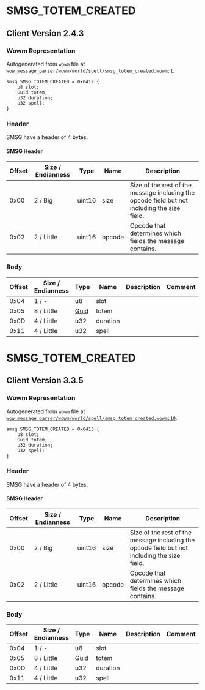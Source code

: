 # SMSG_TOTEM_CREATED

## Client Version 2.4.3

### Wowm Representation

Autogenerated from `wowm` file at [`wow_message_parser/wowm/world/spell/smsg_totem_created.wowm:1`](https://github.com/gtker/wow_messages/tree/main/wow_message_parser/wowm/world/spell/smsg_totem_created.wowm#L1).
```rust,ignore
smsg SMSG_TOTEM_CREATED = 0x0412 {
    u8 slot;
    Guid totem;
    u32 duration;
    u32 spell;
}
```
### Header

SMSG have a header of 4 bytes.

#### SMSG Header

| Offset | Size / Endianness | Type   | Name   | Description |
| ------ | ----------------- | ------ | ------ | ----------- |
| 0x00   | 2 / Big           | uint16 | size   | Size of the rest of the message including the opcode field but not including the size field.|
| 0x02   | 2 / Little        | uint16 | opcode | Opcode that determines which fields the message contains.|

### Body

| Offset | Size / Endianness | Type | Name | Description | Comment |
| ------ | ----------------- | ---- | ---- | ----------- | ------- |
| 0x04 | 1 / - | u8 | slot |  |  |
| 0x05 | 8 / Little | [Guid](../spec/packed-guid.md) | totem |  |  |
| 0x0D | 4 / Little | u32 | duration |  |  |
| 0x11 | 4 / Little | u32 | spell |  |  |

# SMSG_TOTEM_CREATED

## Client Version 3.3.5

### Wowm Representation

Autogenerated from `wowm` file at [`wow_message_parser/wowm/world/spell/smsg_totem_created.wowm:10`](https://github.com/gtker/wow_messages/tree/main/wow_message_parser/wowm/world/spell/smsg_totem_created.wowm#L10).
```rust,ignore
smsg SMSG_TOTEM_CREATED = 0x0413 {
    u8 slot;
    Guid totem;
    u32 duration;
    u32 spell;
}
```
### Header

SMSG have a header of 4 bytes.

#### SMSG Header

| Offset | Size / Endianness | Type   | Name   | Description |
| ------ | ----------------- | ------ | ------ | ----------- |
| 0x00   | 2 / Big           | uint16 | size   | Size of the rest of the message including the opcode field but not including the size field.|
| 0x02   | 2 / Little        | uint16 | opcode | Opcode that determines which fields the message contains.|

### Body

| Offset | Size / Endianness | Type | Name | Description | Comment |
| ------ | ----------------- | ---- | ---- | ----------- | ------- |
| 0x04 | 1 / - | u8 | slot |  |  |
| 0x05 | 8 / Little | [Guid](../spec/packed-guid.md) | totem |  |  |
| 0x0D | 4 / Little | u32 | duration |  |  |
| 0x11 | 4 / Little | u32 | spell |  |  |

